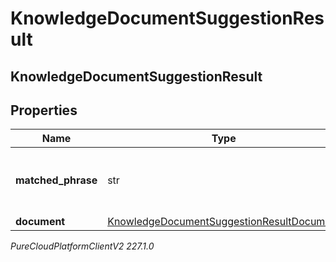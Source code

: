 # KnowledgeDocumentSuggestionResult

## KnowledgeDocumentSuggestionResult

## Properties

|Name | Type | Description | Notes|
|------------ | ------------- | ------------- | -------------|
| **matched_phrase** | str | Matched phrase to the autocomplete suggestions query. | [optional] |
| **document** | [KnowledgeDocumentSuggestionResultDocument](KnowledgeDocumentSuggestionResultDocument) |  | [optional] |



_PureCloudPlatformClientV2 227.1.0_
